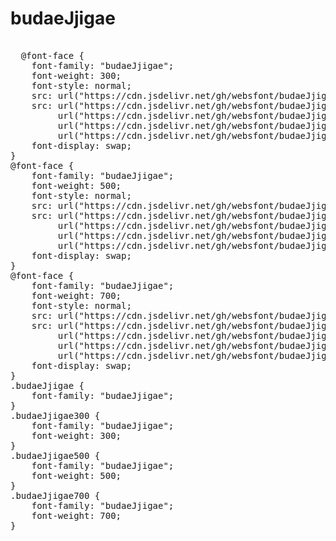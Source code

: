 # budaeJjigae

<pre>

  @font-face {
    font-family: "budaeJjigae";
    font-weight: 300;
    font-style: normal;
    src: url("https://cdn.jsdelivr.net/gh/websfont/budaeJjigae/budaeJjigae-Light.eot");
    src: url("https://cdn.jsdelivr.net/gh/websfont/budaeJjigae/budaeJjigae-Light.eot?#iefix") format("embedded-opentype"),
         url("https://cdn.jsdelivr.net/gh/websfont/budaeJjigae/budaeJjigae-Light.woff2") format("woff2"),
         url("https://cdn.jsdelivr.net/gh/websfont/budaeJjigae/budaeJjigae-Light.woff") format("woff"),
         url("https://cdn.jsdelivr.net/gh/websfont/budaeJjigae/budaeJjigae-Light.ttf") format("truetype");
    font-display: swap;
} 
@font-face {
    font-family: "budaeJjigae";
    font-weight: 500;
    font-style: normal;
    src: url("https://cdn.jsdelivr.net/gh/websfont/budaeJjigae/budaeJjigae-Midium.eot");
    src: url("https://cdn.jsdelivr.net/gh/websfont/budaeJjigae/budaeJjigae-Midium.eot?#iefix") format("embedded-opentype"),
         url("https://cdn.jsdelivr.net/gh/websfont/budaeJjigae/budaeJjigae-Midium.woff2") format("woff2"),
         url("https://cdn.jsdelivr.net/gh/websfont/budaeJjigae/budaeJjigae-Midium.woff") format("woff"),
         url("https://cdn.jsdelivr.net/gh/websfont/budaeJjigae/budaeJjigae-Midium.ttf") format("truetype");
    font-display: swap;
} 
@font-face {
    font-family: "budaeJjigae";
    font-weight: 700;
    font-style: normal;
    src: url("https://cdn.jsdelivr.net/gh/websfont/budaeJjigae/budaeJjigae-Bold.eot");
    src: url("https://cdn.jsdelivr.net/gh/websfont/budaeJjigae/budaeJjigae-Bold.eot?#iefix") format("embedded-opentype"),
         url("https://cdn.jsdelivr.net/gh/websfont/budaeJjigae/budaeJjigae-Bold.woff2") format("woff2"),
         url("https://cdn.jsdelivr.net/gh/websfont/budaeJjigae/budaeJjigae-Bold.woff") format("woff"),
         url("https://cdn.jsdelivr.net/gh/websfont/budaeJjigae/budaeJjigae-Bold.ttf") format("truetype");
    font-display: swap;
} 
.budaeJjigae {
    font-family: "budaeJjigae";
}
.budaeJjigae300 {
    font-family: "budaeJjigae";
    font-weight: 300;
}
.budaeJjigae500 {
    font-family: "budaeJjigae";
    font-weight: 500;
}
.budaeJjigae700 {
    font-family: "budaeJjigae";
    font-weight: 700;
}
</pre>

